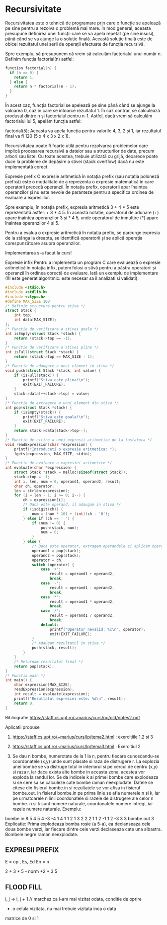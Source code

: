# Recursivitate

Recursivitatea este o tehnică de programare prin care o funcție se apelează pe sine pentru a rezolva o problemă mai mare. În mod general, aceasta presupune definirea unei funcții care se va apela repetat (pe sine insusi), până când se va ajunge la o soluție finală. Această soluție finală este de obicei rezultatul unei serii de operații efectuate de funcția recursivă.

Spre exemplu, să presupunem că vrem să calculăm factorialul unui număr n. Definim funcția factorial(n) astfel:

```c
function factorial(n) {
  if (n == 0) {
    return 1;
  } else {
    return n * factorial(n - 1);
  }
}
```

În acest caz, funcția factorial se apelează pe sine până când se ajunge la valoarea 0, caz în care se întoarce rezultatul 1. În caz contrar, se calculează produsul dintre n și factorialul pentru n-1. Astfel, dacă vrem să calculăm factorialul lui 5, apelăm funcția astfel:

factorial(5);
Aceasta va apela funcția pentru valorile 4, 3, 2 și 1, iar rezultatul final va fi 120 (5 x 4 x 3 x 2 x 1).

Recursivitatea poate fi foarte utilă pentru rezolvarea problemelor care implică procesarea recursivă a datelor sau a structurilor de date, precum arbori sau liste. Cu toate acestea, trebuie utilizată cu grijă, deoarece poate duce la probleme de depășire a stivei (stack overflow) dacă nu este implementată corect.

Expresie prefix
O expresie aritmetică în notația prefix (sau notația poloneză prefixă) este o modalitate de a reprezenta o expresie matematică în care operatorii precedă operanzii. În notația prefix, operatorii apar înaintea operanzilor și nu este nevoie de paranteze pentru a specifica ordinea de evaluare a expresiilor.

Spre exemplu, în notația prefix, expresia aritmetică 3 + 4 * 5 este reprezentată astfel: + 3 * 4 5. În această notație, operatorul de adunare (+) apare înaintea operanzilor 3 și * 4 5, unde operatorul de înmulțire (*) apare înaintea operanzilor 4 și 5.

Pentru a evalua o expresie aritmetică în notația prefix, se parcurge expresia de la stânga la dreapta, se identifică operatorii și se aplică operația corespunzătoare asupra operanzilor.

Implementarea s-a facut la curs!

Expresie infix
Pentru a implementa un program C care evaluează o expresie aritmetică în notația infix, putem folosi o stivă pentru a păstra operatorii și operanzii în ordinea corectă de evaluare. Iată un exemplu de implementare (!!! este generat algoritmic: este necesar sa il analizati si validati):

```c
#include <stdio.h>
#include <stdlib.h>
#include <ctype.h>
#define MAX_SIZE 100
/* Definim structura pentru stiva */
struct Stack {
    int top;
    int data[MAX_SIZE];
};
/* Functie de verificare a stivei goale */
int isEmpty(struct Stack *stack) {
    return (stack->top == -1);
}
/* Functie de verificare a stivei pline */
int isFull(struct Stack *stack) {
    return (stack->top == MAX_SIZE - 1);
}
/* Functie de adaugare a unui element in stiva */
void push(struct Stack *stack, int value) {
    if (isFull(stack)) {
        printf("Stiva este plina!\n");
        exit(EXIT_FAILURE);
    }
    stack->data[++stack->top] = value;
}
/* Functie de extragere a unui element din stiva */
int pop(struct Stack *stack) {
    if (isEmpty(stack)) {
        printf("Stiva este goala!\n");
        exit(EXIT_FAILURE);
    }
    return stack->data[stack->top--];
}
/* Functie de citire a unei expresii aritmetice de la tastatura */
void readExpression(char *expression) {
    printf("Introduceti o expresie aritmetica: ");
    fgets(expression, MAX_SIZE, stdin);
}
/* Functie de evaluare a expresiei aritmetice */
int evaluate(char *expression) {
    struct Stack *stack = malloc(sizeof(struct Stack));
    stack->top = -1;
    int i, len, num = 0, operand1, operand2, result;
    char ch, operator;
    len = strlen(expression);
    for (i = len - 1; i >= 0; i--) {
        ch = expression[i];
        /* Daca este operand, il adaugam in stiva */
        if (isdigit(ch)) {
            num = (num * 10) + (int)(ch - '0');
        } else if (ch == ' ') {
            if (num != 0) {
                push(stack, num);
                num = 0;
            }
        } else {
            /* Daca este operator, extragem operandele si aplicam operatia */
            operand1 = pop(stack);
            operand2 = pop(stack);
            operator = ch;
            switch (operator) {
                case '+':
                    result = operand1 + operand2;
                    break;
                case '-':
                    result = operand1 - operand2;
                    break;
                case '*':
                    result = operand1 * operand2;
                    break;
                case '/':
                    result = operand1 / operand2;
                    break;
                default:
                    printf("Operator nevalid: %c\n", operator);
                    exit(EXIT_FAILURE);
            }
            /* Adaugam rezultatul in stiva */
            push(stack, result);
        }
    }
    /* Returnam rezultatul final */
    return pop(stack);
}
/* Functia main */
int main() {
    char expression[MAX_SIZE];
    readExpression(expression);
    int result = evaluate(expression);
    printf("Rezultatul expresiei este: %d\n", result);
    return 0;
}
```

Bibliografie
https://staff.cs.upt.ro/~marius/curs/pc/old/notes2.pdf

Aplicatii propuse
1. https://staff.cs.upt.ro/~marius/curs/lp/tema2.html : exercitiile 1,2 si 3

2. https://staff.cs.upt.ro/~marius/curs/lp/tema3.html : Exercitiul 2

3. Se dau n bombe, numerotate de la 1 la n, pentru fiecare cunoscandu-se coordonatele (x,y) unde sunt plasate si raza de distrugere r. La explozia unei bombe se va distruge totul in interiorul si pe cercul de centru (x,y) si raza r, iar daca exista alte bombe in aceasta zona, acestea vor exploda la randul lor. Se da indicele k al primei bombe care explodeaza si se cere sa se calculeze cate bombe raman neexplodate.
Datele se citesc din fisierul bombe.in si rezultatele se vor afisa in fisierul bombe.out.
In fisierul bombe.in pe prima linie se afla numerele n si k, iar pe urmatoarele n linii coordonatele si razele de distrugere ale celor n bombe. n si k sunt numere naturale, coordonatele numere intregi, iar razele numere naturale.
Exemplu:

bombe.in
8 5
4 5 4
-3 -4 1
4 1 1
2 1 3
2 2 2
1 1 2
-1 1 2
-3 3 3
bombe.out
3
Explicatie: Prima explodeaza bomba rosie (a 5-a), ea declanseaza cele doua bombe verzi, iar fiecare dintre cele verzi declaseaza cate una albastra. Bombele negre raman neexplodate.


## EXPRESII PREFIX

E = op , Es, Ed
En = n

2 + 3 * 5 - norm
+2 * 3 5

## FLOOD FILL

i, j  -> i, j + 1 // marchez ca l-am mai vizitat odata, conditie de oprire

- o celula vizitata, nu mai trebuie vizitata inca o data

matrice de 0 si 1 